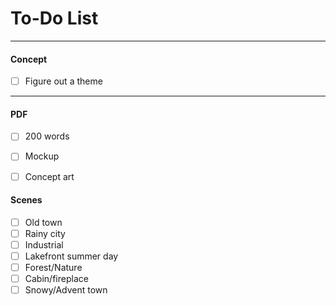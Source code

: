 # To-Do List
___
#### Concept
- [ ] Figure out a theme

___
#### PDF
- [ ] 200 words
- [ ] Mockup
- [ ] Concept art


#### Scenes
- [ ] Old town
- [ ] Rainy city
- [ ] Industrial
- [ ] Lakefront summer day
- [ ] Forest/Nature
- [ ] Cabin/fireplace
- [ ] Snowy/Advent town